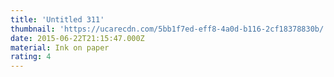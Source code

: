 ```yaml
---
title: 'Untitled 311'
thumbnail: 'https://ucarecdn.com/5bb1f7ed-eff8-4a0d-b116-2cf18378830b/'
date: 2015-06-22T21:15:47.000Z
material: Ink on paper
rating: 4
---
```

